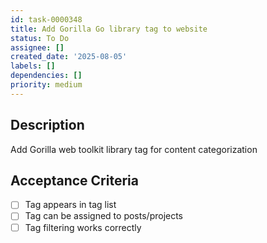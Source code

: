 ```yaml
---
id: task-0000348
title: Add Gorilla Go library tag to website
status: To Do
assignee: []
created_date: '2025-08-05'
labels: []
dependencies: []
priority: medium
---
```


## Description

Add Gorilla web toolkit library tag for content categorization

## Acceptance Criteria

- [ ] Tag appears in tag list
- [ ] Tag can be assigned to posts/projects
- [ ] Tag filtering works correctly
